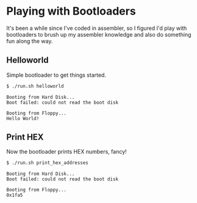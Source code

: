 # Playing with Bootloaders

It's been a while since I've coded in assembler, so I figured I'd play with bootloaders to brush up my assembler knowledge and also do something fun along the way.

## Helloworld

Simple bootloader to get things started.

```bash
$ ./run.sh helloworld
```

```
Booting from Hard Disk...
Boot failed: could not read the boot disk

Booting from Floppy...
Hello World!
```

## Print HEX

Now the bootloader prints HEX numbers, fancy!

```bash
$ ./run.sh print_hex_addresses
```

```
Booting from Hard Disk...
Boot failed: could not read the boot disk

Booting from Floppy...
0x1fa5
```